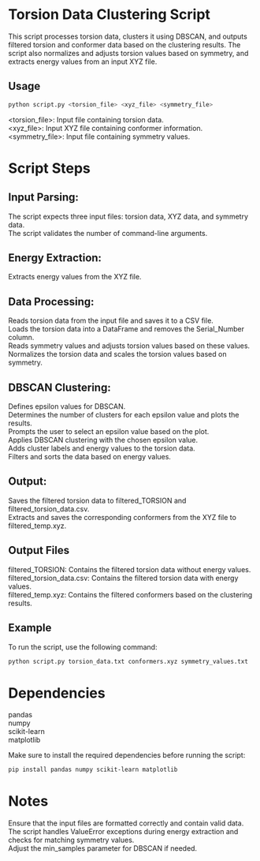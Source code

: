 # Torsion Data Clustering Script

This script processes torsion data, clusters it using DBSCAN, and outputs filtered torsion and conformer data based on the clustering results. The script also normalizes and adjusts torsion values based on symmetry, and extracts energy values from an input XYZ file.

## Usage

```bash
python script.py <torsion_file> <xyz_file> <symmetry_file>

```
<torsion_file>: Input file containing torsion data. <br>
<xyz_file>: Input XYZ file containing conformer information. <br>
<symmetry_file>: Input file containing symmetry values.

# Script Steps

## Input Parsing:
The script expects three input files: torsion data, XYZ data, and symmetry data. <br>
The script validates the number of command-line arguments.

## Energy Extraction:
Extracts energy values from the XYZ file.

## Data Processing:
Reads torsion data from the input file and saves it to a CSV file. <br>
Loads the torsion data into a DataFrame and removes the Serial_Number column. <br>
Reads symmetry values and adjusts torsion values based on these values.<br>
Normalizes the torsion data and scales the torsion values based on symmetry.

## DBSCAN Clustering:
Defines epsilon values for DBSCAN.<br>
Determines the number of clusters for each epsilon value and plots the results.<br>
Prompts the user to select an epsilon value based on the plot.<br>
Applies DBSCAN clustering with the chosen epsilon value.<br>
Adds cluster labels and energy values to the torsion data.<br>
Filters and sorts the data based on energy values.

## Output:
Saves the filtered torsion data to filtered_TORSION and filtered_torsion_data.csv.<br>
Extracts and saves the corresponding conformers from the XYZ file to filtered_temp.xyz.

## Output Files
filtered_TORSION: Contains the filtered torsion data without energy values.<br>
filtered_torsion_data.csv: Contains the filtered torsion data with energy values.<br>
filtered_temp.xyz: Contains the filtered conformers based on the clustering results.

## Example
To run the script, use the following command:

```bash
python script.py torsion_data.txt conformers.xyz symmetry_values.txt
```
# Dependencies
pandas<br>
numpy<br>
scikit-learn<br>
matplotlib

Make sure to install the required dependencies before running the script:
```bash
pip install pandas numpy scikit-learn matplotlib
```
# Notes
Ensure that the input files are formatted correctly and contain valid data.<br>
The script handles ValueError exceptions during energy extraction and checks for matching symmetry values.<br>
Adjust the min_samples parameter for DBSCAN if needed.
